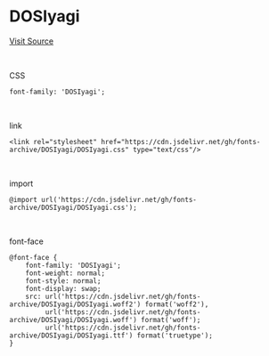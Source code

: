 # DOSIyagi

[Visit Source](https://github.com/hurss/fonts)

&nbsp;

CSS

```
font-family: 'DOSIyagi';
```

&nbsp;

link

```
<link rel="stylesheet" href="https://cdn.jsdelivr.net/gh/fonts-archive/DOSIyagi/DOSIyagi.css" type="text/css"/>
```

&nbsp;

import

```
@import url('https://cdn.jsdelivr.net/gh/fonts-archive/DOSIyagi/DOSIyagi.css');
```

&nbsp;

font-face

```
@font-face {
    font-family: 'DOSIyagi';
    font-weight: normal;
    font-style: normal;
    font-display: swap;
    src: url('https://cdn.jsdelivr.net/gh/fonts-archive/DOSIyagi/DOSIyagi.woff2') format('woff2'),
         url('https://cdn.jsdelivr.net/gh/fonts-archive/DOSIyagi/DOSIyagi.woff') format('woff');
         url('https://cdn.jsdelivr.net/gh/fonts-archive/DOSIyagi/DOSIyagi.ttf') format('truetype');
}
```
